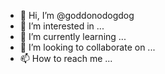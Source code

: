 - 👋 Hi, I’m @goddonodogdog
- 👀 I’m interested in ...
- 🌱 I’m currently learning ...
- 💞️ I’m looking to collaborate on ...
- 📫 How to reach me ...

